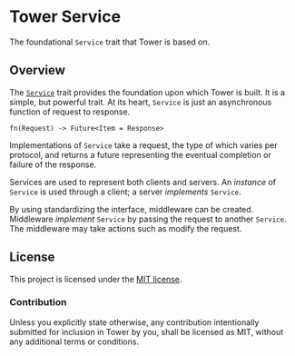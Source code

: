 # Tower Service

The foundational `Service` trait that Tower is based on.

## Overview

The [`Service`] trait provides the foundation upon which Tower is built. It is a
simple, but powerful trait. At its heart, `Service` is just an asynchronous
function of request to response.

```
fn(Request) -> Future<Item = Response>
```

Implementations of `Service` take a request, the type of which varies per
protocol, and returns a future representing the eventual completion or failure
of the response.

Services are used to represent both clients and servers. An *instance* of
`Service` is used through a client; a server *implements* `Service`.

By using standardizing the interface, middleware can be created. Middleware
*implement* `Service` by passing the request to another `Service`. The
middleware may take actions such as modify the request.

[`Service`]: https://docs.rs/tower-service/latest/tower_service/trait.Service.html

## License

This project is licensed under the [MIT license](LICENSE).

### Contribution

Unless you explicitly state otherwise, any contribution intentionally submitted
for inclusion in Tower by you, shall be licensed as MIT, without any additional
terms or conditions.
